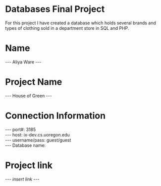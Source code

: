 # Databases Final Project
For this project I have created a database which holds several brands and types of clothing sold in a department store in SQL and PHP.

# Name
--- Aliya Ware ---

# Project Name
--- House of Green ---

# Connection Information
--- port#: 3185  
--- host: ix-dev.cs.uoregon.edu  
--- username/pass: guest/guest  
--- Database name:    

# Project link
--- *insert link* --- 
